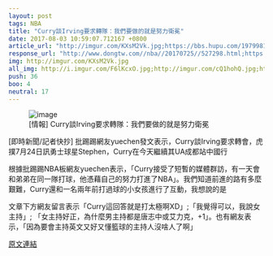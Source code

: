 ```yaml
---
layout: post
tags: NBA
title: "Curry談Irving要求轉隊：我們要做的就是努力衛冕"
date: 2017-08-03 10:59:07.712167 +0800
article_url: "http://imgur.com/KXsM2Vk.jpg;https://bbs.hupu.com/19799810.html;http://i.imgur.com/F6lKcxO.jpg;http://imgur.com/cQ1hohQ.jpg"
response_url: "http://www.dongtw.com//nba//20170725//527298.html;https://kknews.cc//zh//tw//sports//48a4qvv.html"
img: http://imgur.com/KXsM2Vk.jpg
all_img: http://i.imgur.com/F6lKcxO.jpg;http://imgur.com/cQ1hohQ.jpg;http://i.dongtw.com/2017/07/7825f051gy1fhv6nxg7xpj20zk0noq6j.jpg
push: 36
boo: 4
neutral: 17
---
```


<figure>
<img src="http://imgur.com/KXsM2Vk.jpg" alt="image">
<figcaption>
[情報] Curry談Irving要求轉隊：我們要做的就是努力衛冕
</figcaption>
</figure>



[即時新聞/記者快抄] 批踢踢網友yuechen發文表示，Curry談Irving要求轉會，虎撲7月24日訊勇士球星Stephen，Curry在今天繼續其UA成都站中國行

根據批踢踢NBA板網友yuechen表示，「Curry接受了短暫的媒體群訪，有一天會和弟弟在同一隊打球，他憑藉自己的努力打進了NBA」。我們知道前進的路有多麼艱難，Curry還和一名兩年前打過球的小女孩進行了互動，我想說的是

文章下方網友留言表示「Curry這回答就是打太極啊XD」;「我覺得可以，我說女主持」; 「女主持好正，為什麼男主持都是唐志中或艾力克，+1」。也有網友表示，「因為要會主持英文又好又懂籃球的主持人沒啥人了啊」

<a href = "https://www.ptt.cc/bbs/NBA/M.1501053436.A.102.html">原文連結</a>


